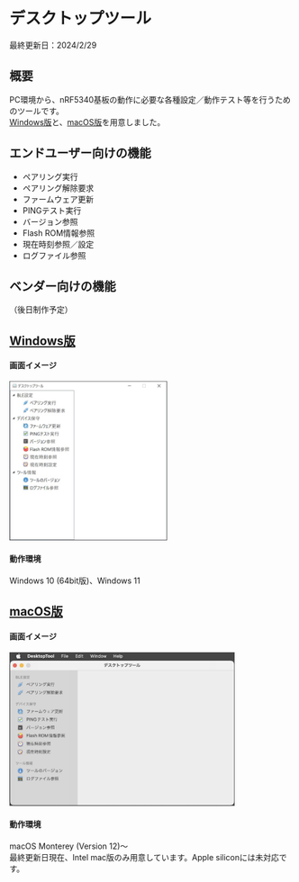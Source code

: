 # デスクトップツール

最終更新日：2024/2/29

## 概要
PC環境から、nRF5340基板の動作に必要な各種設定／動作テスト等を行うためのツールです。<br>
[Windows版](../../Markdowns/DesktopTools/dotNET/README.md)と、[macOS版](../../Markdowns/DesktopTools/macOSApp/README.md)を用意しました。

## エンドユーザー向けの機能

* ペアリング実行
* ペアリング解除要求
* ファームウェア更新
* PINGテスト実行
* バージョン参照
* Flash ROM情報参照
* 現在時刻参照／設定
* ログファイル参照

## ベンダー向けの機能
（後日制作予定）

## [Windows版](../../Markdowns/DesktopTools/dotNET/README.md)

#### 画面イメージ
<img src="../../Markdowns/DesktopTools/dotNET/images/README_01.jpg" width="280">

#### 動作環境
Windows 10 (64bit版)、Windows 11

## [macOS版](../../Markdowns/DesktopTools/macOSApp/README.md)

#### 画面イメージ
<img src="../../Markdowns/DesktopTools/macOSApp/images/README_01.jpg" width="400">

#### 動作環境
macOS Monterey (Version 12)〜 <br>
最終更新日現在、Intel mac版のみ用意しています。Apple siliconには未対応です。
